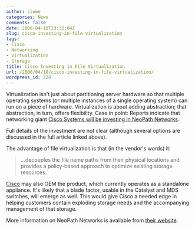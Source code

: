 ```yaml
---
author: slowe
categories: News
comments: false
date: 2006-04-18T23:32:04Z
slug: cisco-investing-in-file-virtualization
tags:
- Cisco
- Networking
- Virtualization
- Storage
title: Cisco Investing in File Virtualization
url: /2006/04/18/cisco-investing-in-file-virtualization/
wordpress_id: 228
---
```


Virtualization isn't just about partitioning server hardware so that multiple operating systems (or multiple instances of a single operating system) can run on a piece of hardware. Virtualization is about adding abstraction; that abstraction, in turn, offers flexibility. Case in point: Reports indicate that networking giant [Cisco Systems will be investing in NeoPath Networks](http://searchstorage.techtarget.com/originalContent/0,289142,sid5_gci1180479,00.html).

Full details of the investment are not clear (although several options are discussed in the full article linked above).

The advantage of file virtualization is that (in the vendor's words) it:

>...decouples the file name paths from their physical locations and provides a policy-based approach to optimize existing storage resources.

[Cisco](http://www.cisco.com/) may also OEM the product, which currently operates as a standalone appliance. It's likely that a blade factor, usable in the Catalyst and MDS switches, will emerge as well. This would give Cisco a needed edge in helping customers contain exploding storage needs and the accompanying management of that storage.

More information on NeoPath Networks is available from [their website](http://www.neopathnetworks.com/).
